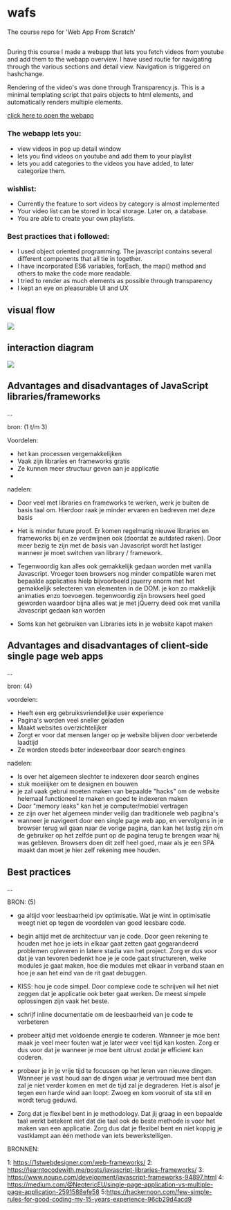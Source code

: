 # wafs
The course repo for 'Web App From Scratch'

##

During this course I made a webapp that lets you fetch videos from youtube and add them to the webapp overview. I have used routie for navigating through the various sections and detail view. Navigation is triggered on hashchange.

Rendering of the video's was done through Transparency.js. This is a minimal templating script that pairs objects to html elements, and automatically renders multiple elements. 

[click here to open the webapp](https://nielsfs.github.io/wafs/app)

### The webapp lets you:

- view videos in pop up detail window
- lets you find videos on youtube and add them to your playlist
- lets you add categories to the videos you have added, to later categorize them.

### wishlist:

- Currently the feature to sort videos by category is almost implemented
- Your video list can be stored in local storage. Later on, a database.
- You are able to create your own playlists.

### Best practices that i followed:

- I used object oriented programming. The javascript contains several different components that all tie in together.
- I have incorporated ES6 variables, forEach, the map() method and others to make the code more readable.
- I tried to render as much elements as possible through transparency
- I kept an eye on pleasurable UI and UX

## visual flow

![](https://lh3.googleusercontent.com/V8k6Wrvk80-nr98kFznEAQpGUglvKbqqMGfLiji1hj7eYEwla7ZsIo2K59Hm4vcviWG3WCtaSvyXnILlkJWnrHGne-o8htHif42v_u6vHl5ue_zHgiIF73ZNgRz-g4s-B-KoHfJwIVTd3gQSvBEUi_A7GR6tL7KB7k8qI19rnbsfw6cnTErxNnxRY9G-l6qNiy9ioxKKIxUGv_uSgtxc7gKVtR5DOLGAd02a8uXI7p0UOWpXo29Md8updoTEnPK5fK5pFXGA38j-RsKrJb4_zpcMLSwJ_etmyLExsBdgJ_ps2bEcn2gR97bobUHUdlZyET-c-6NliKYNnxet38COwID3GaDrwuKDyEyqjN3AItOnfNnHRpJUzbCHJYS70Rk8rQWzwilBjFiRfEzFTY1hKQkn3j9MYHSzjS6nbdQyrHX8A2hn66_ECOXi6_FyeaT13dfC-HAHfryAYxYTTk4SkaIrVqU6PhHirZ_xlirTX_N18lkjGjAw7_DIkkcEFn7YiuGtZJ7HIE2nVMRZ2dNEswVvYhAx7LCtjBeasGRUU3QSLqF3ByKwP-XOh2xmDSt5QM4rixCdJV4unr1CQJnHjGyldf5PuovY3aDv_AY=w2302-h1600-no)

## interaction diagram

![](https://lh3.googleusercontent.com/g_SBlWuoUvSTGiMU4g2MmWCIdX5cRUJMbK5FyJK0_WoIIVZzOX2MQxTu8JC1z9J_OfYGm4j0woYQhjUFyJ4BnEX_kdPvZPvgPxL-ydlAJ8TE2URDVBcM9DQGrE6Ffu5Kw3kA42SwLK9ydS3hICp6Mm9xu3iAmVy_M6TWmY6l-D7jgXBJsMDR50FtdBPL0uRyv1taofcQ29eSsHAVljNUEjmHsFJ-TvqZaNEZT5Jp8_QPNLVpQ_K6EMC4vZbGMiFBU6UUUP9HzEaaIAGNJE2zEctOtw71JO75XBezzzoQ_mBsp5U-JKnknRpwOpfmbIA4LQO3t5vbVWNsighqI45jTXU0swHOE-Vf7jQ3Uz2SKkj_sZEtHB3qE5RB3FkBCZemNJRHZiG7l41O0z_OqexmaNcjIt1bPQTbPyNdH-foAJwOp0rLwaZU9ftyrN2x28u_j4dPswLFi7ypBZ1y04u_V2rinQwsi6BDIWY4gzAW7JBLUN93NxzUkl78e-ftQ93jV2CtDTrjGIPbBO81XUPxcQ93dO_-KjzOtjUQgYpCQnSS5H7Ihf-L-3P36TAoFMi6-5jX8g5TowcA4i1D61nwEf2Lbl27pz5_tSmMhhE=w2504-h1606-no)

## Advantages and disadvantages of JavaScript libraries/frameworks
...

bron: (1 t/m 3)

Voordelen:

- het kan processen vergemakkelijken
- Vaak zijn libraries en frameworks gratis
- Ze kunnen meer structuur geven aan je applicatie
- 

nadelen:

- Door veel met libraries en frameworks te werken, werk je buiten de basis taal om. Hierdoor raak je minder ervaren en bedreven met deze basis

- Het is minder future proof. Er komen regelmatig nieuwe libraries en frameworks bij en ze verdwijnen ook (doordat ze autdated raken). Door meer bezig te zijn met de basis van Javascript wordt het lastiger wanneer je moet switchen van library / framework. 

- Tegenwoordig kan alles ook gemakkelijk gedaan worden met vanilla Javascript. Vroeger toen browsers nog minder compatible waren met bepaalde applicaties hielp bijvoorbeeld jquerry enorm met het gemakkelijk selecteren van elementen in de DOM. je kon zo makkelijk animaties enzo toevoegen. tegenwoordig zijn browsers heel goed geworden waardoor bijna alles wat je met jQuerry deed ook met vanilla Javascript gedaan kan worden

- Soms kan het gebruiken van Libraries iets in je website kapot maken

## Advantages and disadvantages of client-side single page web apps
...

bron: (4)

voordelen:

- Heeft een erg gebruiksvriendelijke user experience
- Pagina's worden veel sneller geladen
- Maakt websites overzichtelijker
- Zorgt er voor dat mensen langer op je website blijven door verbeterde laadtijd
- Ze worden steeds beter indexeerbaar door search engines

nadelen:

- Is over het algemeen slechter te indexeren door search engines
- stuk moeilijker om te designen en bouwen
- je zal vaak gebrui moeten maken van bepaalde "hacks" om de website helemaal functioneel te maken en goed te indexeren maken
- Door "memory leaks" kan het je computer/mobiel vertragen
- ze zijn over het algemeen minder veilig dan traditionele web pagibna's
- wanneer je navigeert door een single page web app, en vervolgens in je browser terug wil gaan naar de vorige pagina, dan kan het lastig zijn om de gebruiker op het zelfde punt op de pagina terug te brengen waar hij was gebleven. Browsers doen dit zelf heel goed, maar als je een SPA maakt dan moet je hier zelf rekening mee houden.

## Best practices
...

BRON: (5)

- ga altijd voor leesbaarheid ipv optimisatie. Wat je wint in optimisatie weegt niet op tegen de voordelen van goed leesbare code.

- begin altijd met de architectuur van je code. Door geen rekening te houden met hoe je iets in elkaar gaat zetten gaat gegarandeerd problemen opleveren in latere stadia van het project. Zorg er dus voor dat je van tevoren bedenkt hoe je je code gaat structureren, welke modules je gaat maken, hoe die modules met elkaar in verband staan en hoe je aan het eind van de rit gaat debuggen.

- KISS: hou je code simpel. Door complexe code te schrijven wil het niet zeggen dat je applicatie ook beter gaat werken. De meest simpele oplossingen zijn vaak het beste.

- schrijf inline documentatie om de leesbaarheid van je code te verbeteren

- probeer altijd met voldoende energie te coderen. Wanneer je moe bent maak je veel meer fouten wat je later weer veel tijd kan kosten. Zorg er dus voor dat je wanneer je moe bent uitrust zodat je efficient kan coderen.

- probeer je in je vrije tijd te focussen op het leren van nieuwe dingen. Wanneer je vast houd aan de dingen waar je vertrouwd mee bent dan zal je niet verder komen en met de tijd zal je degraderen. Het is alsof je tegen een harde wind aan loopt: Zwoeg en kom vooruit of sta stil en wordt terug geduwd.

- Zorg dat je flexibel bent in je methodology. Dat jij graag in een bepaalde taal werkt betekent niet dat die taal ook de beste methode is voor het maken van een applicatie. Zorg dus dat je flexibel bent en niet koppig je vastklampt aan één methode van iets bewerkstelligen.


BRONNEN:

1: https://1stwebdesigner.com/web-frameworks/
2: https://learntocodewith.me/posts/javascript-libraries-frameworks/
3: https://www.noupe.com/development/javascript-frameworks-94897.html
4: https://medium.com/@NeotericEU/single-page-application-vs-multiple-page-application-2591588efe58
5:https://hackernoon.com/few-simple-rules-for-good-coding-my-15-years-experience-96cb29d4acd9



